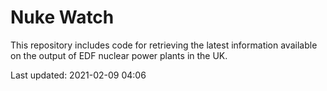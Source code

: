 # Nuke Watch

This repository includes code for retrieving the latest information available on the output of EDF nuclear power plants in the UK.

Last updated: 2021-02-09 04:06